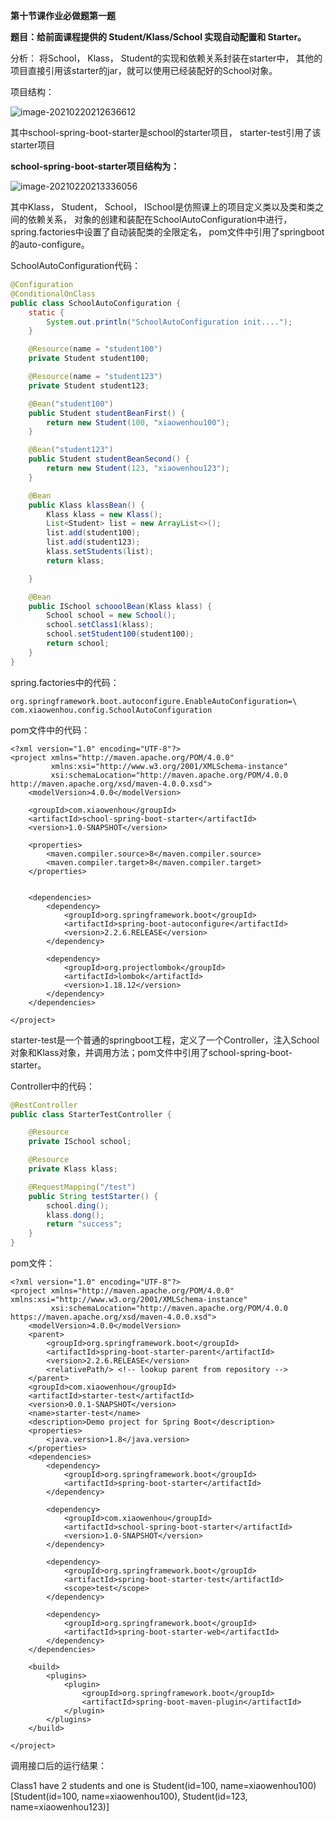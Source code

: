 **第十节课作业必做题第一题**

**题目：给前面课程提供的 Student/Klass/School 实现自动配置和 Starter。**

分析： 将School， Klass， Student的实现和依赖关系封装在starter中， 其他的项目直接引用该starter的jar，就可以使用已经装配好的School对象。

项目结构：

![image-20210220212636612](C:\Users\xiaowenhou\AppData\Roaming\Typora\typora-user-images\image-20210220212636612.png)

其中school-spring-boot-starter是school的starter项目， starter-test引用了该starter项目

**school-spring-boot-starter项目结构为：**

![image-20210220213336056](C:\Users\xiaowenhou\AppData\Roaming\Typora\typora-user-images\image-20210220213336056.png)

其中Klass， Student， School， ISchool是仿照课上的项目定义类以及类和类之间的依赖关系， 对象的创建和装配在SchoolAutoConfiguration中进行，spring.factories中设置了自动装配类的全限定名， pom文件中引用了springboot的auto-configure。

SchoolAutoConfiguration代码：

```java
@Configuration
@ConditionalOnClass
public class SchoolAutoConfiguration {
    static {
        System.out.println("SchoolAutoConfiguration init....");
    }

    @Resource(name = "student100")
    private Student student100;

    @Resource(name = "student123")
    private Student student123;

    @Bean("student100")
    public Student studentBeanFirst() {
        return new Student(100, "xiaowenhou100");
    }

    @Bean("student123")
    public Student studentBeanSecond() {
        return new Student(123, "xiaowenhou123");
    }

    @Bean
    public Klass klassBean() {
        Klass klass = new Klass();
        List<Student> list = new ArrayList<>();
        list.add(student100);
        list.add(student123);
        klass.setStudents(list);
        return klass;

    }

    @Bean
    public ISchool schooolBean(Klass klass) {
        School school = new School();
        school.setClass1(klass);
        school.setStudent100(student100);
        return school;
    }
}
```

spring.factories中的代码：

```properties
org.springframework.boot.autoconfigure.EnableAutoConfiguration=\
com.xiaowenhou.config.SchoolAutoConfiguration
```

pom文件中的代码：

```pom
<?xml version="1.0" encoding="UTF-8"?>
<project xmlns="http://maven.apache.org/POM/4.0.0"
         xmlns:xsi="http://www.w3.org/2001/XMLSchema-instance"
         xsi:schemaLocation="http://maven.apache.org/POM/4.0.0 http://maven.apache.org/xsd/maven-4.0.0.xsd">
    <modelVersion>4.0.0</modelVersion>

    <groupId>com.xiaowenhou</groupId>
    <artifactId>school-spring-boot-starter</artifactId>
    <version>1.0-SNAPSHOT</version>

    <properties>
        <maven.compiler.source>8</maven.compiler.source>
        <maven.compiler.target>8</maven.compiler.target>
    </properties>


    <dependencies>
        <dependency>
            <groupId>org.springframework.boot</groupId>
            <artifactId>spring-boot-autoconfigure</artifactId>
            <version>2.2.6.RELEASE</version>
        </dependency>

        <dependency>
            <groupId>org.projectlombok</groupId>
            <artifactId>lombok</artifactId>
            <version>1.18.12</version>
        </dependency>
    </dependencies>

</project>
```

starter-test是一个普通的springboot工程，定义了一个Controller，注入School对象和Klass对象，并调用方法；pom文件中引用了school-spring-boot-starter。

Controller中的代码：

```java
@RestController
public class StarterTestController {

    @Resource
    private ISchool school;

    @Resource
    private Klass klass;

    @RequestMapping("/test")
    public String testStarter() {
        school.ding();
        klass.dong();
        return "success";
    }
}
```

pom文件：

```
<?xml version="1.0" encoding="UTF-8"?>
<project xmlns="http://maven.apache.org/POM/4.0.0" xmlns:xsi="http://www.w3.org/2001/XMLSchema-instance"
         xsi:schemaLocation="http://maven.apache.org/POM/4.0.0 https://maven.apache.org/xsd/maven-4.0.0.xsd">
    <modelVersion>4.0.0</modelVersion>
    <parent>
        <groupId>org.springframework.boot</groupId>
        <artifactId>spring-boot-starter-parent</artifactId>
        <version>2.2.6.RELEASE</version>
        <relativePath/> <!-- lookup parent from repository -->
    </parent>
    <groupId>com.xiaowenhou</groupId>
    <artifactId>starter-test</artifactId>
    <version>0.0.1-SNAPSHOT</version>
    <name>starter-test</name>
    <description>Demo project for Spring Boot</description>
    <properties>
        <java.version>1.8</java.version>
    </properties>
    <dependencies>
        <dependency>
            <groupId>org.springframework.boot</groupId>
            <artifactId>spring-boot-starter</artifactId>
        </dependency>

        <dependency>
            <groupId>com.xiaowenhou</groupId>
            <artifactId>school-spring-boot-starter</artifactId>
            <version>1.0-SNAPSHOT</version>
        </dependency>

        <dependency>
            <groupId>org.springframework.boot</groupId>
            <artifactId>spring-boot-starter-test</artifactId>
            <scope>test</scope>
        </dependency>

        <dependency>
            <groupId>org.springframework.boot</groupId>
            <artifactId>spring-boot-starter-web</artifactId>
        </dependency>
    </dependencies>

    <build>
        <plugins>
            <plugin>
                <groupId>org.springframework.boot</groupId>
                <artifactId>spring-boot-maven-plugin</artifactId>
            </plugin>
        </plugins>
    </build>

</project>
```

调用接口后的运行结果：

Class1 have 2 students and one is Student(id=100, name=xiaowenhou100)
[Student(id=100, name=xiaowenhou100), Student(id=123, name=xiaowenhou123)]
